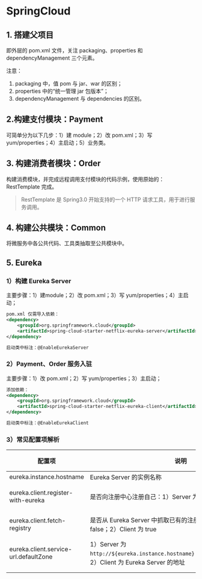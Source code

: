 # SpringCloud

## 1. 搭建父项目

即外层的 pom.xml 文件，关注 packaging、properties 和 dependencyManagement 三个元素。

注意：

1. packaging 中，值 pom 与 jar、war 的区别；
2. properties 中的“统一管理 jar 包版本”；
3. dependencyManagement 与 dependencies 的区别。

## 2.构建支付模块：Payment

可简单分为以下几步：1）建 module；2）改 pom.xml；3）写 yum/properties；4）主启动；5）业务类。

## 3. 构建消费者模块：Order

构建消费模块，并完成远程调用支付模块的代码示例，使用原始的：RestTemplate 完成。

> RestTemplate 是 Spring3.0 开始支持的一个 HTTP 请求工具，用于进行服务调用。

## 4. 构建公共模块：Common

将微服务中各公共代码、工具类抽取至公共模块中。

## 5. Eureka

### 1）构建 Eureka Server

主要步骤：1）建module；2）改 pom.xml；3）写 yum/properties；4）主启动；

```xml
pom.xml 仅需导入依赖：
<dependency>
    <groupId>org.springframework.cloud</groupId>
    <artifactId>spring-cloud-starter-netflix-eureka-server</artifactId>
</dependency>

启动类中标注：@EnableEurekaServer
```

### 2）Payment、Order 服务入驻

主要步骤：1）改 pom.xml；2）写 yum/properties；3）主启动；

```xml
添加依赖：
<dependency>
    <groupId>org.springframework.cloud</groupId>
    <artifactId>spring-cloud-starter-netflix-eureka-client</artifactId>
</dependency>

启动类中标注：@EnableEurekaClient
```

### 3）常见配置项解析

| 配置项                                | 说明                                                         | 备注      |
| ------------------------------------- | ------------------------------------------------------------ | --------- |
| eureka.instance.hostname              | Eureka Server 的实例名称                                     |           |
| eureka.client.register-with-eureka    | 是否向注册中心注册自己：1）Server 为 false；2）Client 为 true | 默认 true |
| eureka.client.fetch-registry          | 是否从 Eureka Server 中抓取已有的注册信息：1）Server 为 false；2）Client 为 true | 默认 true |
| eureka.client.service-url.defaultZone | 1）Server 为 `http://${eureka.instance.hostname}:${server.port}/eureka/`；2）Client 为 Eureka Server 的地址 |           |
|                                       |                                                              |           |
|                                       |                                                              |           |

